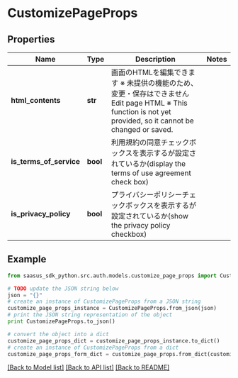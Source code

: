 # CustomizePageProps


## Properties
Name | Type | Description | Notes
------------ | ------------- | ------------- | -------------
**html_contents** | **str** | 画面のHTMLを編集できます ※ 未提供の機能のため、変更・保存はできません  Edit page HTML ※ This function is not yet provided, so it cannot be changed or saved.  | 
**is_terms_of_service** | **bool** | 利用規約の同意チェックボックスを表示するが設定されているか(display the terms of use agreement check box) | 
**is_privacy_policy** | **bool** | プライバシーポリシーチェックボックスを表示するが設定されているか(show the privacy policy checkbox) | 

## Example

```python
from saasus_sdk_python.src.auth.models.customize_page_props import CustomizePageProps

# TODO update the JSON string below
json = "{}"
# create an instance of CustomizePageProps from a JSON string
customize_page_props_instance = CustomizePageProps.from_json(json)
# print the JSON string representation of the object
print CustomizePageProps.to_json()

# convert the object into a dict
customize_page_props_dict = customize_page_props_instance.to_dict()
# create an instance of CustomizePageProps from a dict
customize_page_props_form_dict = customize_page_props.from_dict(customize_page_props_dict)
```
[[Back to Model list]](../README.md#documentation-for-models) [[Back to API list]](../README.md#documentation-for-api-endpoints) [[Back to README]](../README.md)


